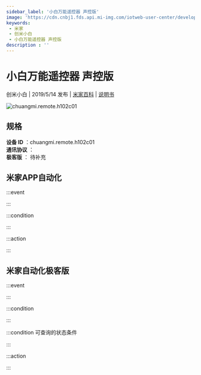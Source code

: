 ```yaml
---
sidebar_label: '小白万能遥控器 声控版'
image: 'https://cdn.cnbj1.fds.api.mi-img.com/iotweb-user-center/developer_1679047578327aC9LvRAJ.png?GalaxyAccessKeyId=AKVGLQWBOVIRQ3XLEW&Expires=9223372036854775807&Signature=HAGa+DaXhmNWGoKn9u4isy29sY4='
keywords: 
 - 米家
 - 创米小白
 - 小白万能遥控器 声控版
description : ''
---
```

# 小白万能遥控器 声控版

创米小白 | 2019/5/14 发布 | [米家百科](https://home.mi.com/webapp/content/baike/product/index.html?model=chuangmi.remote.h102c01) | [说明书](https://home.mi.com/views/introduction.html?model=chuangmi.remote.h102c01&region=cn)

![chuangmi.remote.h102c01](https://cdn.cnbj1.fds.api.mi-img.com/iotweb-user-center/developer_1679047578327aC9LvRAJ.png?GalaxyAccessKeyId=AKVGLQWBOVIRQ3XLEW&Expires=9223372036854775807&Signature=HAGa+DaXhmNWGoKn9u4isy29sY4=)

## 规格  
> 
**设备 ID** ：chuangmi.remote.h102c01  
**通讯协议** ：  
**极客版**  ： 待补充 


## 米家APP自动化  

:::event  

:::

:::condition  

:::

:::action   

:::

## 米家自动化极客版  

:::event  

:::

:::condition  

:::

:::condition 可查询的状态条件  

:::

:::action  

:::

        
